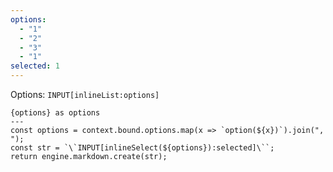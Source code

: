 ```yaml
---
options:
  - "1"
  - "2"
  - "3"
  - "1"
selected: 1
---
```


Options: `INPUT[inlineList:options]`

```meta-bind-js-view
{options} as options
---
const options = context.bound.options.map(x => `option(${x})`).join(", ");
const str = `\`INPUT[inlineSelect(${options}):selected]\``;
return engine.markdown.create(str);
```
